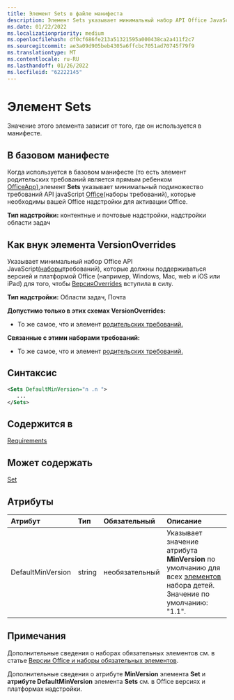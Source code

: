 ```yaml
---
title: Элемент Sets в файле манифеста
description: Элемент Sets указывает минимальный набор API Office JavaScript, который требуется Office надстройки для активации Office или переопределения параметров базового манифеста.
ms.date: 01/22/2022
ms.localizationpriority: medium
ms.openlocfilehash: df0cf686fe213a51321595a000438ca2a411f2c7
ms.sourcegitcommit: ae3a09d905beb4305a6ffcbc7051ad70745f79f9
ms.translationtype: MT
ms.contentlocale: ru-RU
ms.lasthandoff: 01/26/2022
ms.locfileid: "62222145"
---
```

# <a name="sets-element"></a>Элемент Sets

Значение этого элемента зависит от того, где он используется в манифесте.

## <a name="in-the-base-manifest"></a>В базовом манифесте

Когда используется в базовом манифесте  (то есть элемент родительских требований является прямым ребенком [OfficeApp),](officeapp.md)элемент **Sets** указывает минимальный подмножество требований API javaScript [Office](../../develop/office-versions-and-requirement-sets.md#specify-office-applications-and-requirement-sets)(наборы требований), которые необходимы вашей Office надстройки для активации Office.

**Тип надстройки:** контентные и почтовые надстройки, надстройки области задач

## <a name="as-a-grandchild-of-a-versionoverrides-element"></a>Как внук элемента VersionOverrides

Указывает минимальный набор Office API JavaScript[(наборы](../../develop/office-versions-and-requirement-sets.md#specify-office-applications-and-requirement-sets)требований), которые должны поддерживаться версией и платформой Office (например, Windows, Mac, web и iOS или iPad) для того, чтобы [ВерсияOverrides](versionoverrides.md) вступила в силу.

**Тип надстройки:** Области задач, Почта

**Допустимо только в этих схемах VersionOverrides:**

- То же самое, что и элемент [родительских требований.](requirements.md)

**Связанные с этими наборами требований:**

- То же самое, что и элемент [родительских требований.](requirements.md)

## <a name="syntax"></a>Синтаксис

```XML
<Sets DefaultMinVersion="n .n ">
   ...
</Sets>
```

## <a name="contained-in"></a>Содержится в

[Requirements](requirements.md)

## <a name="can-contain"></a>Может содержать

[Set](set.md)

## <a name="attributes"></a>Атрибуты

|Атрибут|Тип|Обязательный|Описание|
|:-----|:-----|:-----|:-----|
|DefaultMinVersion|string|необязательный|Указывает значение атрибута **MinVersion** по умолчанию для всех [элементов](set.md) набора детей. Значение по умолчанию: "1.1".|

## <a name="remarks"></a>Примечания

Дополнительные сведения о наборах обязательных элементов см. в статье [Версии Office и наборы обязательных элементов](../../develop/office-versions-and-requirement-sets.md).

Дополнительные сведения о атрибуте **MinVersion** элемента **Set** и **атрибуте DefaultMinVersion** элемента **Sets** см. в Office версиях и платформах надстройки. [](../../develop/specify-office-hosts-and-api-requirements.md#specify-which-office-versions-and-platforms-can-host-your-add-in)

